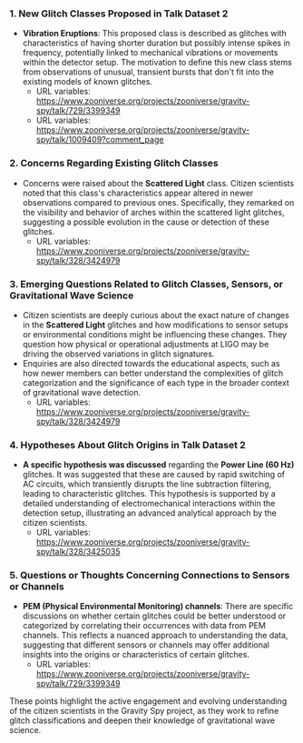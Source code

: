 ### 1. New Glitch Classes Proposed in Talk Dataset 2

- **Vibration Eruptions**: This proposed class is described as glitches with characteristics of having shorter duration but possibly intense spikes in frequency, potentially linked to mechanical vibrations or movements within the detector setup. The motivation to define this new class stems from observations of unusual, transient bursts that don't fit into the existing models of known glitches.
  - URL variables: https://www.zooniverse.org/projects/zooniverse/gravity-spy/talk/729/3399349 
  - URL variables: https://www.zooniverse.org/projects/zooniverse/gravity-spy/talk/1009409?comment_page

### 2. Concerns Regarding Existing Glitch Classes

- Concerns were raised about the **Scattered Light** class. Citizen scientists noted that this class's characteristics appear altered in newer observations compared to previous ones. Specifically, they remarked on the visibility and behavior of arches within the scattered light glitches, suggesting a possible evolution in the cause or detection of these glitches.
  - URL variables: https://www.zooniverse.org/projects/zooniverse/gravity-spy/talk/328/3424979 

### 3. Emerging Questions Related to Glitch Classes, Sensors, or Gravitational Wave Science

- Citizen scientists are deeply curious about the exact nature of changes in the **Scattered Light** glitches and how modifications to sensor setups or environmental conditions might be influencing these changes. They question how physical or operational adjustments at LIGO may be driving the observed variations in glitch signatures.  
- Enquiries are also directed towards the educational aspects, such as how newer members can better understand the complexities of glitch categorization and the significance of each type in the broader context of gravitational wave detection.
  - URL variables: https://www.zooniverse.org/projects/zooniverse/gravity-spy/talk/328/3424979 

### 4. Hypotheses About Glitch Origins in Talk Dataset 2

- **A specific hypothesis was discussed** regarding the **Power Line (60 Hz)** glitches. It was suggested that these are caused by rapid switching of AC circuits, which transiently disrupts the line subtraction filtering, leading to characteristic glitches. This hypothesis is supported by a detailed understanding of electromechanical interactions within the detection setup, illustrating an advanced analytical approach by the citizen scientists.
  - URL variables: https://www.zooniverse.org/projects/zooniverse/gravity-spy/talk/328/3425035 

### 5. Questions or Thoughts Concerning Connections to Sensors or Channels

- **PEM (Physical Environmental Monitoring) channels**: There are specific discussions on whether certain glitches could be better understood or categorized by correlating their occurrences with data from PEM channels. This reflects a nuanced approach to understanding the data, suggesting that different sensors or channels may offer additional insights into the origins or characteristics of certain glitches.
  - URL variables: https://www.zooniverse.org/projects/zooniverse/gravity-spy/talk/729/3399349 

These points highlight the active engagement and evolving understanding of the citizen scientists in the Gravity Spy project, as they work to refine glitch classifications and deepen their knowledge of gravitational wave science.
